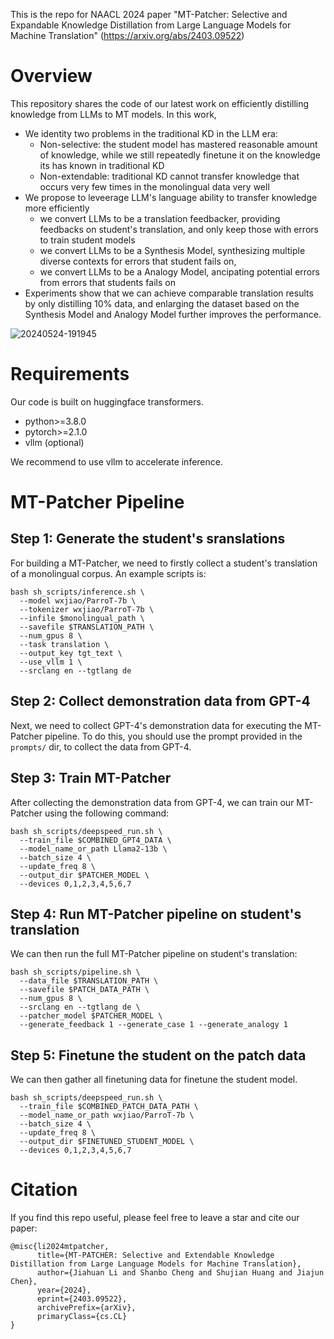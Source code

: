 This is the repo for NAACL 2024 paper "MT-Patcher: Selective and Expandable Knowledge Distillation from Large Language Models for Machine Translation" (https://arxiv.org/abs/2403.09522)

# Overview
This repository shares the code of our latest work on efficiently distilling knowledge from LLMs to MT models. In this work,
- We identity two problems in the traditional KD in the LLM era:
    - Non-selective: the student model has mastered reasonable amount of knowledge, while we still repeatedly finetune it on the knowledge its has known in traditional KD
    - Non-extendable: traditional KD cannot transfer knowledge that occurs very few times in the monolingual data very well
- We propose to leveerage LLM's language ability to transfer knowledge more efficiently
    - we convert LLMs to be a translation feedbacker, providing feedbacks on student's translation, and only keep those with errors to train student models
    - we convert LLMs to be a Synthesis Model, synthesizing multiple diverse contexts for errors that student fails on,
    - we convert LLMs to be a Analogy Model, ancipating potential errors from errors that students fails on
- Experiments show that we can achieve comparable translation results by only distilling 10% data, and enlarging the dataset based on the Synthesis Model and Analogy Model further improves the performance.

![20240524-191945](https://github.com/Saltychtao/MT-Patcher/assets/9932507/ce9b2646-a4a7-4495-a8b2-ac9fa7b59567)

# Requirements
Our code is built on huggingface transformers.

- python>=3.8.0
- pytorch>=2.1.0
- vllm (optional)

We recommend to use vllm to accelerate inference.

# MT-Patcher Pipeline

## Step 1: Generate the student's sranslations
For building a MT-Patcher, we need to firstly collect a student's translation of a monolingual corpus. An example scripts is:

```
bash sh_scripts/inference.sh \
  --model wxjiao/ParroT-7b \
  --tokenizer wxjiao/ParroT-7b \
  --infile $monolingual_path \
  --savefile $TRANSLATION_PATH \
  --num_gpus 8 \
  --task translation \
  --output_key tgt_text \
  --use_vllm 1 \
  --srclang en --tgtlang de
```


## Step 2: Collect demonstration data from GPT-4
Next, we need to collect GPT-4's demonstration data for executing the MT-Patcher pipeline. To do this, you should use the prompt provided in the `prompts/` dir, to collect the data from GPT-4.

## Step 3: Train MT-Patcher
After collecting the demonstration data from GPT-4, we can train our MT-Patcher using the following command:

```
bash sh_scripts/deepspeed_run.sh \
  --train_file $COMBINED_GPT4_DATA \
  --model_name_or_path Llama2-13b \
  --batch_size 4 \
  --update_freq 8 \
  --output_dir $PATCHER_MODEL \
  --devices 0,1,2,3,4,5,6,7
```

## Step 4: Run MT-Patcher pipeline on student's translation
We can then run the full MT-Patcher pipeline on student's translation:
```
bash sh_scripts/pipeline.sh \
  --data_file $TRANSLATION_PATH \
  --savefile $PATCH_DATA_PATH \
  --num_gpus 8 \
  --srclang en --tgtlang de \
  --patcher_model $PATCHER_MODEL \
  --generate_feedback 1 --generate_case 1 --generate_analogy 1
```

## Step 5: Finetune the student on the patch data
We can then gather all finetuning data for finetune the student model.

```
bash sh_scripts/deepspeed_run.sh \
  --train_file $COMBINED_PATCH_DATA_PATH \
  --model_name_or_path wxjiao/ParroT-7b \
  --batch_size 4 \
  --update_freq 8 \
  --output_dir $FINETUNED_STUDENT_MODEL \
  --devices 0,1,2,3,4,5,6,7
```
# Citation
If you find this repo useful, please feel free to leave a star and cite our paper:
```
@misc{li2024mtpatcher,
      title={MT-PATCHER: Selective and Extendable Knowledge Distillation from Large Language Models for Machine Translation}, 
      author={Jiahuan Li and Shanbo Cheng and Shujian Huang and Jiajun Chen},
      year={2024},
      eprint={2403.09522},
      archivePrefix={arXiv},
      primaryClass={cs.CL}
}
```



